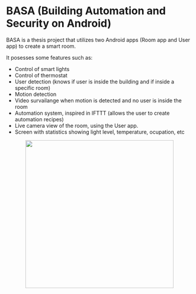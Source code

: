 BASA (Building Automation and Security on Android)
=======

BASA is a thesis project that utilizes two Android apps (Room app and User app) to create a smart room.

It posesses some features such as:
* Control of smart lights 
* Control of thermostat
* User detection (knows if user is inside the building and if inside a specific room)
* Motion detection
* Video survailange when motion is detected and no user is inside the room
* Automation system, inspired in IFTTT (allows the user to create automation recipes)
* Live camera view of the room, using the User app.
* Screen with statistics showing light level, temperature, ocupation, etc

<div align="center">
  <img height="400px" src="raw/BgRq4W.gif"/>
</div>

